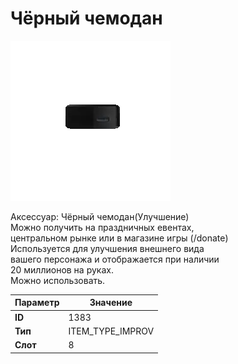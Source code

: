 # Чёрный чемодан

![Item Image](../img/1383.webp?raw=true)

Аксессуар: Чёрный чемодан(Улучшение)<br>Можно получить на праздничных евентах,<br>центральном рынке или в магазине игры (/donate)<br>Используется для улучшения внешнего вида<br>вашего персонажа и отображается при наличии<br>20 миллионов на руках.<br>Можно использовать.


| Параметр | Значение |
|----------|----------|
| **ID** | 1383 |
| **Тип** | ITEM_TYPE_IMPROV |
| **Слот** | 8 |

